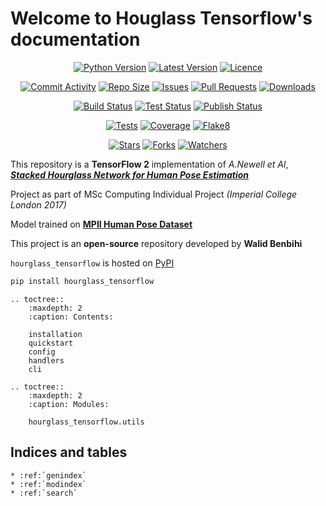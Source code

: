 <!-- .. Houglass Tensorflow documentation master file, created by
   sphinx-quickstart on Fri Aug 26 19:54:18 2022.
   You can adapt this file completely to your liking, but it should at least
   contain the root `toctree` directive. -->

# Welcome to Houglass Tensorflow's documentation
<!-- region Badges -->
<p style="text-align:center;">
<a href="https://github.com/wbenbihi/hourglasstensorflow" alt="Python"><img src="https://img.shields.io/pypi/pyversions/hourglass-tensorflow" alt="Python Version" /></a>
<a href="https://github.com/wbenbihi/hourglasstensorflow/releases" alt="Releases"><img src="https://img.shields.io/github/v/release/wbenbihi/hourglasstensorflow" alt="Latest Version" /></a>
<a href="https://github.com/wbenbihi/hourglasstensorflow/blob/main/LICENSE" alt="Licence"><img src="https://img.shields.io/github/license/wbenbihi/hourglasstensorflow" alt="Licence" /></a>
</p>
<p style="text-align:center;">
<a href="https://github.com/wbenbihi/hourglasstensorflow/commits" alt="Stars"><img src="https://img.shields.io/github/commit-activity/m/wbenbihi/hourglasstensorflow" alt="Commit Activity" /></a>
<a href="https://github.com/wbenbihi/hourglasstensorflow" alt="Repo Size"><img src="https://img.shields.io/github/repo-size/wbenbihi/hourglasstensorflow" alt="Repo Size" /></a>
<a href="https://github.com/wbenbihi/hourglasstensorflow" alt="Issues"><img src="https://img.shields.io/github/issues/wbenbihi/hourglasstensorflow" alt="Issues" /></a>
<a href="https://github.com/wbenbihi/hourglasstensorflow" alt="Pull Requests"><img src="https://img.shields.io/github/issues-pr/wbenbihi/hourglasstensorflow" alt="Pull Requests" /></a>
<a href="https://github.com/wbenbihi/hourglasstensorflow" alt="Downloads"><img src="https://img.shields.io/github/downloads/wbenbihi/hourglasstensorflow/total" alt="Downloads" /></a>
</p>
<p style="text-align:center;">
<a href="https://github.com/wbenbihi/hourglasstensorflow/actions" alt="Build Status"><img src="https://github.com/wbenbihi/hourglasstensorflow/actions/workflows/python-release.yaml/badge.svg" alt="Build Status" /></a>
<a href="https://github.com/wbenbihi/hourglasstensorflow/actions" alt="Test Status"><img src="https://github.com/wbenbihi/hourglasstensorflow/actions/workflows/python-test.yaml/badge.svg" alt="Test Status" /></a>
<a href="https://github.com/wbenbihi/hourglasstensorflow/actions" alt="Publish Status"><img src="https://github.com/wbenbihi/hourglasstensorflow/actions/workflows/python-publish.yaml/badge.svg" alt="Publish Status" /></a>
</p>
<p style="text-align:center;">
<a href="https://github.com/wbenbihi/hourglasstensorflow" alt="Tests"><img src="https://raw.githubusercontent.com/wbenbihi/hourglasstensorflow/main/reports/tests-badge.svg" alt="Tests"/></a>
<a href="https://github.com/wbenbihi/hourglasstensorflow" alt="Coverage"><img src="https://raw.githubusercontent.com/wbenbihi/hourglasstensorflow/main/reports/coverage-badge.svg" alt="Coverage"/></a>
<a href="https://github.com/wbenbihi/hourglasstensorflow" alt="Flake8"><img src="https://raw.githubusercontent.com/wbenbihi/hourglasstensorflow/main/reports/flake8-badge.svg" alt="Flake8"/></a>
</p>
<p style="text-align:center;">
<a href="https://github.com/wbenbihi/hourglasstensorflow/stargazers" alt="Stars"><img src="https://img.shields.io/github/stars/wbenbihi/hourglasstensorflow?style=social" alt="Stars" /></a>
<a href="https://github.com/wbenbihi/hourglasstensorflow" alt="Forks"><img src="https://img.shields.io/github/forks/wbenbihi/hourglasstensorflow?style=social" alt="Forks" /></a>
<a href="https://github.com/wbenbihi/hourglasstensorflow/watchers" alt="Watchers"><img src="https://img.shields.io/github/watchers/wbenbihi/hourglasstensorflow?style=social" alt="Watchers" /></a>
</p>

<!-- endregion -->
This repository is a **TensorFlow 2** implementation of _A.Newell et Al_, [_**Stacked Hourglass Network for Human Pose Estimation**_](https://arxiv.org/abs/1603.06937)

Project as part of MSc Computing Individual Project _(Imperial College London 2017)_

Model trained on [**MPII Human Pose Dataset**](http://human-pose.mpi-inf.mpg.de/)

This project is an **open-source** repository developed by **Walid Benbihi**

`hourglass_tensorflow` is hosted on [PyPI](https://pypi.org/pyversions/hourglass-tensorflow)

```bash
pip install hourglass_tensorflow
```

```{eval-rst}
.. toctree::
    :maxdepth: 2
    :caption: Contents:

    installation
    quickstart
    config
    handlers
    cli
```

```{eval-rst}
.. toctree::
    :maxdepth: 2
    :caption: Modules:

    hourglass_tensorflow.utils
```

## Indices and tables

```{eval-rst}
* :ref:`genindex`
* :ref:`modindex`
* :ref:`search`
```
